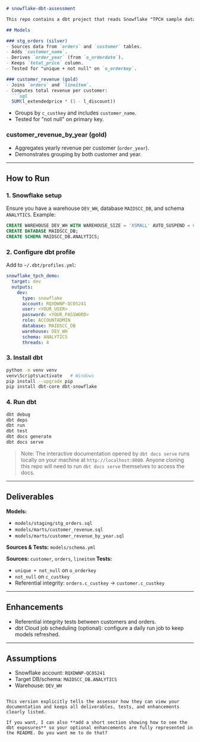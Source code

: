 ````markdown
# snowflake-dbt-assessment

This repo contains a dbt project that reads Snowflake "TPCH sample data" and builds models across staging (silver) and marts (gold) layers.

## Models

### stg_orders (silver)
- Sources data from `orders` and `customer` tables.
- Adds `customer_name`.
- Derives `order_year` (from `o_orderdate`).
- Keeps `total_price` column.
- Tested for "unique + not null" on `o_orderkey`.

### customer_revenue (gold)
- Joins `orders` and `lineitem`.
- Computes total revenue per customer:
  ```sql
  SUM(l_extendedprice * (1 - l_discount))
````

* Groups by `c_custkey` and includes `customer_name`.
* Tested for "not null" on primary key.

### customer\_revenue\_by\_year (gold)

* Aggregates yearly revenue per customer (`order_year`).
* Demonstrates grouping by both customer and year.

---

## How to Run

### 1. Snowflake setup

Ensure you have a warehouse `DEV_WH`, database `MAIDSCC_DB`, and schema `ANALYTICS`. Example:

```sql
CREATE WAREHOUSE DEV_WH WITH WAREHOUSE_SIZE = 'XSMALL' AUTO_SUSPEND = 60 AUTO_RESUME = TRUE;
CREATE DATABASE MAIDSCC_DB;
CREATE SCHEMA MAIDSCC_DB.ANALYTICS;
```

### 2. Configure dbt profile

Add to `~/.dbt/profiles.yml`:

```yaml
snowflake_tpch_demo:
  target: dev
  outputs:
    dev:
      type: snowflake
      account: RQXDWNP-QC05241
      user: <YOUR_USER>
      password: <YOUR_PASSWORD>
      role: ACCOUNTADMIN
      database: MAIDSCC_DB
      warehouse: DEV_WH
      schema: ANALYTICS
      threads: 4
```

### 3. Install dbt

```bash
python -m venv venv
venv\Scripts\activate   # Windows
pip install --upgrade pip
pip install dbt-core dbt-snowflake
```

### 4. Run dbt

```bash
dbt debug
dbt deps
dbt run
dbt test
dbt docs generate
dbt docs serve
```

> Note: The interactive documentation opened by `dbt docs serve` runs locally on your machine at `http://localhost:8080`. Anyone cloning this repo will need to run `dbt docs serve` themselves to access the docs.

---

## Deliverables

**Models:**

* `models/staging/stg_orders.sql`
* `models/marts/customer_revenue.sql`
* `models/marts/customer_revenue_by_year.sql`

**Sources & Tests:** `models/schema.yml`

**Sources:** `customer`, `orders`, `lineitem`
**Tests:**

* `unique + not_null` on `o_orderkey`
* `not_null` on `c_custkey`
* Referential integrity: `orders.c_custkey` → `customer.c_custkey`

---

## Enhancements

* Referential integrity tests between customers and orders.
* dbt Cloud job scheduling (optional): configure a daily run job to keep models refreshed.

---

## Assumptions

* Snowflake account: `RQXDWNP-QC05241`
* Target DB/schema: `MAIDSCC_DB.ANALYTICS`
* Warehouse: `DEV_WH`

```

This version explicitly tells the assessor how they can view your documentation and keeps all deliverables, tests, and enhancements clearly listed.  

If you want, I can also **add a short section showing how to see the dbt exposures** so your optional enhancements are fully represented in the README. Do you want me to do that?
```
